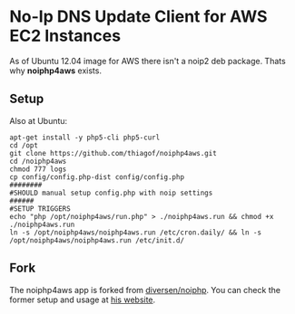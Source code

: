 # No-Ip DNS Update Client for AWS EC2 Instances #
As of Ubuntu 12.04 image for AWS there isn't a noip2 deb package. Thats why **noiphp4aws** exists.

## Setup ##
Also at Ubuntu:
```shell
apt-get install -y php5-cli php5-curl
cd /opt
git clone https://github.com/thiagof/noiphp4aws.git
cd /noiphp4aws
chmod 777 logs
cp config/config.php-dist config/config.php
########
#SHOULD manual setup config.php with noip settings
######
#SETUP TRIGGERS
echo "php /opt/noiphp4aws/run.php" > ./noiphp4aws.run && chmod +x ./noiphp4aws.run
ln -s /opt/noiphp4aws/noiphp4aws.run /etc/cron.daily/ && ln -s /opt/noiphp4aws/noiphp4aws.run /etc/init.d/
```


## Fork ##
The noiphp4aws app is forked from [diversen/noiphp](https://github.com/diversen/noiphp).
You can check the former setup and usage at [his website](http://www.os-cms.net/blog/view/21/NO-IP-client-written-in-PHP).
